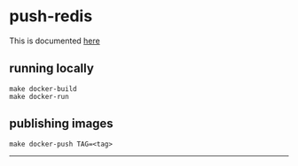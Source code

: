 # push-redis

This is documented [here](https://github.com/pushaas/pushaas-docs#component-push-redis)

## running locally

```shell
make docker-build
make docker-run
```

## publishing images

```shell
make docker-push TAG=<tag>
```

---
